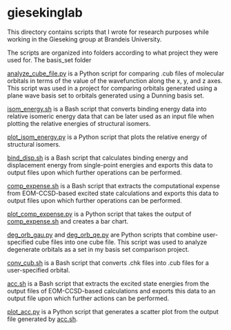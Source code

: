 # giesekinglab
This directory contains scripts that I wrote for research purposes while working in the Gieseking group at Brandeis University. 

The scripts are organized into folders according to what project they were used for. The basis_set folder

[analyze_cube_file.py](https://github.com/carinaluo21/giesekinglab/blob/f7f4662c1dfc198b9056bc1296c02b19cceea7d0/analyze_cube_file.py) is a Python script for comparing .cub files of molecular orbitals in terms of the value of the wavefunction along the x, y, and z axes. This script was used in a project for comparing orbitals generated using a plane wave basis set to orbitals generated using a Dunning basis set. 

[isom_energy.sh](https://github.com/carinaluo21/giesekinglab/blob/6f5642de118aebe512a1e2de7a519cf5a151679a/relativeisomericenergy.sh) is a Bash script that converts binding energy data into relative isomeric energy data that can be later used as an input file when plotting the relative energies of structural isomers.

[plot_isom_energy.py](https://github.com/carinaluo21/giesekinglab/blob/ba3b91320d2620ddc21d3a915f389ebdbe3b052c/plot_isom_energy.py) is a Python script that plots the relative energy of structural isomers.

[bind_disp.sh](https://github.com/carinaluo21/giesekinglab/blob/1601ab7e0fa630696b98e5c4b153d40764394237/bind_disp.sh) is a Bash script that calculates binding energy and displacement energy from single-point energies and exports this data to output files upon which further operations can be performed. 

[comp_expense.sh](https://github.com/carinaluo21/giesekinglab/blob/445bcdadf7ca8fa090cd654b0266c24837c4ef01/comp_expense.sh) is a Bash script that extracts the computational expense from EOM-CCSD-based excited state calculations and exports this data to output files upon which further operations can be performed. 

[plot_comp_expense.py](https://github.com/carinaluo21/giesekinglab/blob/ee5faa960f701f765072e8327f3e2e2a11be851b/plot_comp_expense.py) is a Python script that takes the output of [comp_expense.sh](https://github.com/carinaluo21/giesekinglab/blob/445bcdadf7ca8fa090cd654b0266c24837c4ef01/comp_expense.sh) and creates a bar chart.

[deg_orb_gau.py](https://github.com/carinaluo21/giesekinglab/blob/92419ab83bb9e7fcebaf9b5d1ab6cbcecda76336/deg_orb_gau.py) and [deg_orb_qe.py](https://github.com/carinaluo21/giesekinglab/blob/34728f5c7d06186d1f0365f0001707c359836078/deg_orb_qe.py) are Python scripts that combine user-specified cube files into one cube file. This script was used to analyze degenerate orbitals as a set in my basis set comparison project.

[conv_cub.sh](https://github.com/carinaluo21/giesekinglab/blob/5f9e4be26c356cfc8be000f740089e7f600f6ea3/conv_cub.sh) is a Bash script that converts .chk files into .cub files for a user-specified orbital.

[acc.sh](https://github.com/carinaluo21/giesekinglab/blob/51710d288c1cf79b16b1fd64244b28b19464fddb/acc.sh) is a Bash script that extracts the excited state energies from the output files of EOM-CCSD-based calculations and exports this data to an output file upon which further actions can be performed. 

[plot_acc.py](https://github.com/carinaluo21/giesekinglab/blob/2be7f34a8dce495d74c9e9e28edd8ecd07f9e5ac/plot_acc.py) is a Python script that generates a scatter plot from the output file generated by [acc.sh](https://github.com/carinaluo21/giesekinglab/blob/51710d288c1cf79b16b1fd64244b28b19464fddb/acc.sh).
